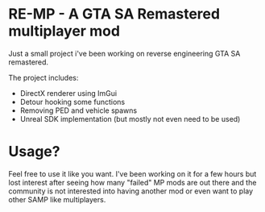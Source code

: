 # RE-MP - A GTA SA Remastered multiplayer mod

Just a small project i've been working on reverse engineering GTA SA remastered. 

The project includes:
- DirectX renderer using ImGui
- Detour hooking some functions
- Removing PED and vehicle spawns
- Unreal SDK implementation (but mostly not even need to be used)

# Usage?
Feel free to use it like you want. I've been working on it for a few hours but lost interest after seeing how many "failed" MP mods are out there and the community is not interested into having another mod or even want to play other SAMP like multiplayers.
